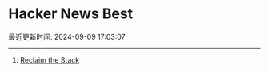# Hacker News Best

最近更新时间: 2024-09-09 17:03:07

--- 
1. [Reclaim the Stack](https://reclaim-the-stack.com/) 
